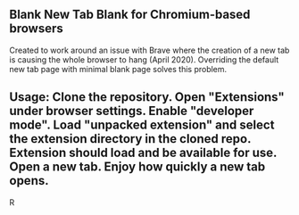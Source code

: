 ## Blank New Tab Blank for Chromium-based browsers

Created to work around an issue with Brave where the creation of a new tab is causing the whole browser to hang (April 2020). Overriding the default new tab page with minimal blank page solves this problem.

Usage:
Clone the repository. Open "Extensions" under browser settings. Enable "developer mode". Load "unpacked extension" and select the extension directory in the cloned repo. Extension should load and be available for use. Open a new tab. Enjoy how quickly a new tab opens.
--

R
